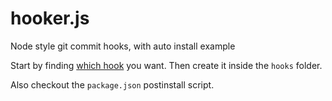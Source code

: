 # hooker.js
Node style git commit hooks, with auto install example

Start by finding [which hook](http://git-scm.com/book/en/v2/Customizing-Git-Git-Hooks) you want. Then create it inside the `hooks` folder.

Also checkout the `package.json` postinstall script.

